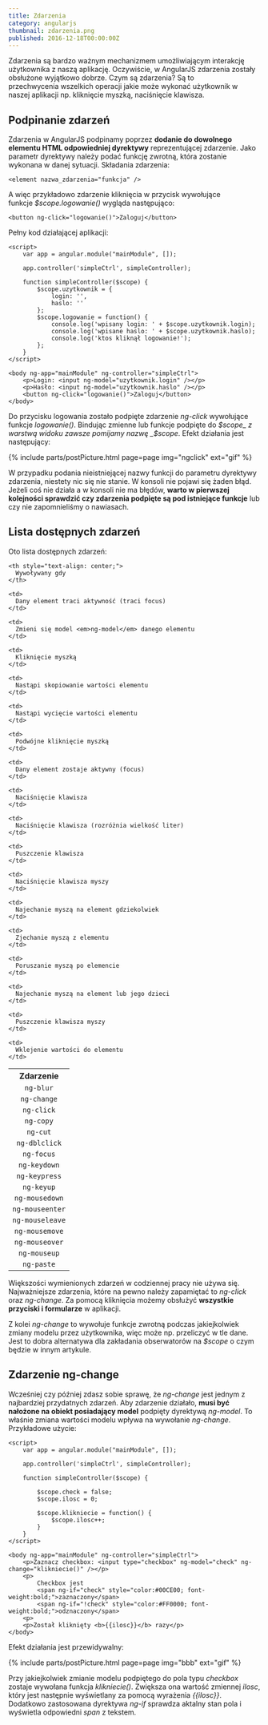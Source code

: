 ```yaml
---
title: Zdarzenia
category: angularjs
thumbnail: zdarzenia.png
published: 2016-12-18T00:00:00Z
---
```

Zdarzenia są bardzo ważnym mechanizmem umożliwiającym interakcję użytkownika z naszą aplikację. Oczywiście, w AngularJS zdarzenia zostały obsłużone wyjątkowo dobrze. Czym są zdarzenia? Są to przechwycenia wszelkich operacji jakie może wykonać użytkownik w naszej aplikacji np. kliknięcie myszką, naciśnięcie klawisza.

<!--more-->

## Podpinanie zdarzeń

Zdarzenia w AngularJS podpinamy poprzez **dodanie do dowolnego elementu HTML odpowiedniej dyrektywy** reprezentującej zdarzenie. Jako parametr dyrektywy należy podać funkcję zwrotną, która zostanie wykonana w danej sytuacji. Składania zdarzenia:

	<element nazwa_zdarzenia="funkcja" />

A więc przykładowo zdarzenie kliknięcia w przycisk wywołujące funkcje _$scope.logowanie()_ wygląda następująco:

	<button ng-click="logowanie()">Zaloguj</button>

Pełny kod działającej aplikacji:

	<script>
	    var app = angular.module("mainModule", []);
	    
	    app.controller('simpleCtrl', simpleController);
	    
	    function simpleController($scope) {
	        $scope.uzytkownik = {
	            login: '',
	            haslo: ''
	        };
	        $scope.logowanie = function() {
	            console.log('wpisany login: ' + $scope.uzytkownik.login);
	            console.log('wpisane haslo: ' + $scope.uzytkownik.haslo);
	            console.log('ktos kliknął logowanie!');
	        };
	    }
	</script>
	
	<body ng-app="mainModule" ng-controller="simpleCtrl">
	    <p>Login: <input ng-model="uzytkownik.login" /></p>
	    <p>Hasło: <input ng-model="uzytkownik.haslo" /></p>
	    <button ng-click="logowanie()">Zaloguj</button>
	</body>

Do przycisku logowania zostało podpięte zdarzenie _ng-click_ wywołujące funkcje _logowanie()_. Bindując zmienne lub funkcje podpięte do _$scope_ z warstwą widoku zawsze pomijamy nazwę _$scope_. Efekt działania jest następujący:

{% include parts/postPicture.html page=page img="ngclick" ext="gif" %}

W przypadku podania nieistniejącej nazwy funkcji do parametru dyrektywy zdarzenia, niestety nic się nie stanie. W konsoli nie pojawi się żaden błąd. Jeżeli coś nie działa a w konsoli nie ma błędów, **warto w pierwszej kolejności sprawdzić czy zdarzenia podpięte są pod istniejące funkcje** lub czy nie zapomnieliśmy o nawiasach.

## Lista dostępnych zdarzeń

Oto lista dostępnych zdarzeń:

<table class="table table-striped table-condensed">
  <tr>
    <th style="text-align: center;">
      Zdarzenie
    </th>
    
    <th style="text-align: center;">
      Wywoływany gdy
    </th>
  </tr>
  
  <tr>
    <td style="text-align: center;">
      <code>ng-blur</code>
    </td>
    
    <td>
      Dany element traci aktywność (traci focus)
    </td>
  </tr>
  
  <tr>
    <td style="text-align: center;">
      <code>ng-change</code>
    </td>
    
    <td>
      Zmieni się model <em>ng-model</em> danego elementu
    </td>
  </tr>
  
  <tr>
    <td style="text-align: center;">
      <code>ng-click</code>
    </td>
    
    <td>
      Kliknięcie myszką
    </td>
  </tr>
  
  <tr>
    <td style="text-align: center;">
      <code>ng-copy</code>
    </td>
    
    <td>
      Nastąpi skopiowanie wartości elementu
    </td>
  </tr>
  
  <tr>
    <td style="text-align: center;">
      <code>ng-cut</code>
    </td>
    
    <td>
      Nastąpi wycięcie wartości elementu
    </td>
  </tr>
  
  <tr>
    <td style="text-align: center;">
      <code>ng-dblclick</code>
    </td>
    
    <td>
      Podwójne kliknięcie myszką
    </td>
  </tr>
  
  <tr>
    <td style="text-align: center;">
      <code>ng-focus</code>
    </td>
    
    <td>
      Dany element zostaje aktywny (focus)
    </td>
  </tr>
  
  <tr>
    <td style="text-align: center;">
      <code>ng-keydown</code>
    </td>
    
    <td>
      Naciśnięcie klawisza
    </td>
  </tr>
  
  <tr>
    <td style="text-align: center;">
      <code>ng-keypress</code>
    </td>
    
    <td>
      Naciśnięcie klawisza (rozróżnia wielkość liter)
    </td>
  </tr>
  
  <tr>
    <td style="text-align: center;">
      <code>ng-keyup</code>
    </td>
    
    <td>
      Puszczenie klawisza
    </td>
  </tr>
  
  <tr>
    <td style="text-align: center;">
      <code>ng-mousedown</code>
    </td>
    
    <td>
      Naciśnięcie klawisza myszy
    </td>
  </tr>
  
  <tr>
    <td style="text-align: center;">
      <code>ng-mouseenter</code>
    </td>
    
    <td>
      Najechanie myszą na element gdziekolwiek
    </td>
  </tr>
  
  <tr>
    <td style="text-align: center;">
      <code>ng-mouseleave</code>
    </td>
    
    <td>
      Zjechanie myszą z elementu
    </td>
  </tr>
  
  <tr>
    <td style="text-align: center;">
      <code>ng-mousemove</code>
    </td>
    
    <td>
      Poruszanie myszą po elemencie
    </td>
  </tr>
  
  <tr>
    <td style="text-align: center;">
      <code>ng-mouseover</code>
    </td>
    
    <td>
      Najechanie myszą na element lub jego dzieci
    </td>
  </tr>
  
  <tr>
    <td style="text-align: center;">
      <code>ng-mouseup</code>
    </td>
    
    <td>
      Puszczenie klawisza myszy
    </td>
  </tr>
  
  <tr>
    <td style="text-align: center;">
      <code>ng-paste</code>
    </td>
    
    <td>
      Wklejenie wartości do elementu
    </td>
  </tr>
</table>

Większości wymienionych zdarzeń w codziennej pracy nie używa się. Najważniejsze zdarzenia, które na pewno należy zapamiętać to _ng-click_ oraz _ng-change_. Za pomocą kliknięcia możemy obsłużyć **wszystkie przyciski i formularze** w aplikacji.

Z kolei _ng-change_ to wywołuje funkcje zwrotną podczas jakiejkolwiek zmiany modelu przez użytkownika, więc może np. przeliczyć w tle dane. Jest to dobra alternatywa dla zakładania obserwatorów na _$scope_ o czym będzie w innym artykule.

## Zdarzenie ng-change

Wcześniej czy później zdasz sobie sprawę, że _ng-change_ jest jednym z najbardziej przydatnych zdarzeń. Aby zdarzenie działało, **musi być nałożone na obiekt posiadający model** podpięty dyrektywą _ng-model_. To właśnie zmiana wartości modelu wpływa na wywołanie _ng-change_. Przykładowe użycie:

	<script>
	    var app = angular.module("mainModule", []);
	    
	    app.controller('simpleCtrl', simpleController);
	    
	    function simpleController($scope) {
	        
	        $scope.check = false;
	        $scope.ilosc = 0;
	        
	        $scope.klikniecie = function() {
	            $scope.ilosc++;
	        }
	    }
	</script>
	
	<body ng-app="mainModule" ng-controller="simpleCtrl">
	    <p>Zaznacz checkbox: <input type="checkbox" ng-model="check" ng-change="klikniecie()" /></p>
	    <p>
	        Checkbox jest 
	        <span ng-if="check" style="color:#00CE00; font-weight:bold;">zaznaczony</span>
	        <span ng-if="!check" style="color:#FF0000; font-weight:bold;">odznaczony</span>
	    <p>
	    <p>Został kliknięty <b>{{ilosc}}</b> razy</p>
	</body>

Efekt działania jest przewidywalny:

{% include parts/postPicture.html page=page img="bbb" ext="gif" %}

Przy jakiejkolwiek zmianie modelu podpiętego do pola typu _checkbox_ zostaje wywołana funkcja _klikniecie()_. Zwiększa ona wartość zmiennej _ilosc_, który jest następnie wyświetlany za pomocą wyrażenia _{{ilosc}}_. Dodatkowo zastosowana dyrektywa _ng-if_ sprawdza aktalny stan pola i wyświetla odpowiedni _span_ z tekstem.